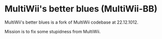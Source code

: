 MultiWii's better blues (MultiWii-BB)
=======================

MultiWii's better blues is a fork of MultiWii codebase at 22.12.1012.

Mission is to fix some stupidness from MultiWii.
